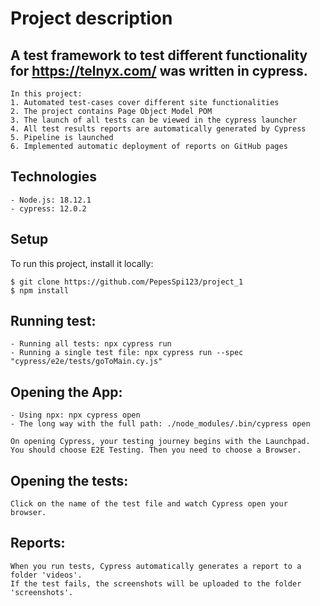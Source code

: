 # Project description
## A test framework to test different functionality for https://telnyx.com/ was written in cypress.
```
In this project:
1. Automated test-cases cover different site functionalities
2. The project contains Page Object Model POM
3. The launch of all tests can be viewed in the cypress launcher
4. All test results reports are automatically generated by Cypress
5. Pipeline is launched
6. Implemented automatic deployment of reports on GitHub pages
```
## Technologies
```
- Node.js: 18.12.1
- cypress: 12.0.2
```

## Setup 
To run this project, install it locally:
```
$ git clone https://github.com/PepesSpi123/project_1
$ npm install
```
## Running test:
```
- Running all tests: npx cypress run
- Running a single test file: npx cypress run --spec "cypress/e2e/tests/goToMain.cy.js"
```
## Opening the App: 
```
- Using npx: npx cypress open
- The long way with the full path: ./node_modules/.bin/cypress open

On opening Cypress, your testing journey begins with the Launchpad. You should choose E2E Testing. Then you need to choose a Browser.
```
## Opening the tests:
```
Click on the name of the test file and watch Cypress open your browser.
```
## Reports:
```
When you run tests, Cypress automatically generates a report to a folder 'videos'. 
If the test fails, the screenshots will be uploaded to the folder 'screenshots'.
```
